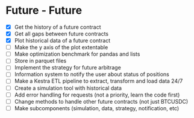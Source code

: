 # Future - Future
* [x] Get the history of a future contract
* [x] Get all gaps between future contracts
* [x] Plot historical data of a future contract
* [ ] Make the y axis of the plot extentable
* [ ] Make optimization benchmark for pandas and lists
* [ ] Store in parquet files
* [ ] Implement the strategy for future arbitrage
* [ ] Information system to notify the user about status of positions
* [ ] Make a Kestra ETL pipeline to extract, transform and load data 24/7
* [ ] Create a simulation tool with historical data
* [ ] Add error handling for requests (not a priority, learn the code first)
* [ ] Change methods to handle other future contracts (not just BTCUSDC)
* [ ] Make subcomponents (simulation, data, strategy, notification, etc)